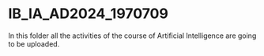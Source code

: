 # IB_IA_AD2024_1970709
In this folder all the activities of the course of Artificial Intelligence are going to be uploaded.
